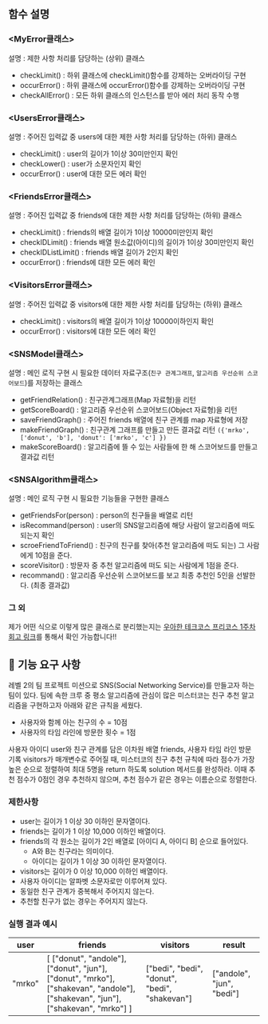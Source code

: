 ## 함수 설명

### <MyError클래스>

설명 : 제한 사항 처리를 담당하는 (상위) 클래스

- checkLimit() : 하위 클래스에 checkLimit()함수를 강제하는 오버라이딩 구현
- occurError() : 하위 클래스에 occurError()함수를 강제하는 오버라이딩 구현
- checkAllError() : 모든 하위 클래스의 인스턴스를 받아 에러 처리 동작 수행

### <UsersError클래스>

설명 : 주어진 입력값 중 users에 대한 제한 사항 처리를 담당하는 (하위) 클래스

- checkLimit() : user의 길이가 1이상 30미만인지 확인
- checkLower() : user가 소문자인지 확인
- occurError() : user에 대한 모든 에러 확인

### <FriendsError클래스>

설명 : 주어진 입력값 중 friends에 대한 제한 사항 처리를 담당하는 (하위) 클래스

- checkLimit() : friends의 배열 길이가 1이상 10000미만인지 확인
- checkIDLimit() : friends 배열 원소값(아이디)의 길이가 1이상 30미만인지 확인
- checkIDListLimit() : friends 배열 길이가 2인지 확인
- occurError() : friends에 대한 모든 에러 확인

### <VisitorsError클래스>

설명 : 주어진 입력값 중 visitors에 대한 제한 사항 처리를 담당하는 (하위) 클래스

- checkLimit() : visitors의 배열 길이가 1이상 10000이하인지 확인
- occurError() : visitors에 대한 모든 에러 확인

### <SNSModel클래스>

설명 : 메인 로직 구현 시 필요한 데이터 자료구조(`친구 관계그래프`, `알고리즘 우선순위 스코어보드`)를 저장하는 클래스

- getFriendRelation() : 친구관계그래프(Map 자료형)을 리턴
- getScoreBoard() : 알고리즘 우선순위 스코어보드(Object 자료형)을 리턴
- saveFriendGraph() : 주어진 friends 배열에 친구 관계를 map 자료형에 저장
- makeFriendGraph() : 친구관계 그래프를 만들고 만든 결과값 리턴 `({'mrko', ['donut', 'b'], 'donut': ['mrko', 'c'] })`
- makeScoreBoard() : 알고리즘에 뜰 수 있는 사람들에 한 해 스코어보드를 만들고 결과값 리턴

### <SNSAlgorithm클래스>

설명 : 메인 로직 구현 시 필요한 기능들을 구현한 클래스

- getFriendsFor(person) : person의 친구들을 배열로 리턴
- isRecommand(person) : user의 SNS알고리즘에 해당 사람이 알고리즘에 떠도 되는지 확인
- scroeFriendToFriend() : 친구의 친구를 찾아(추천 알고리즘에 떠도 되는) 그 사람에게 10점을 준다.
- scoreVisitor() : 방문자 중 추천 알고리즘에 떠도 되는 사람에게 1점을 준다.
- recommand() : 알고리즘 우선순위 스코어보드를 보고 최종 추천인 5인을 선발한다. (최종 결과값)

### 그 외

제가 어떤 식으로 이렇게 많은 클래스로 분리했는지는 [우아한 테크코스 프리코스 1주차 회고 링크](https://velog.io/@turtle601/%ED%9A%8C%EA%B3%A0-%EC%9A%B0%EC%95%84%ED%95%9C-%ED%85%8C%ED%81%AC%EC%BD%94%EC%8A%A4-5%EA%B8%B0-1%EC%A3%BC%EC%B0%A8-%ED%9A%8C%EA%B3%A0)를 통해서 확인 가능합니다!!

## 🚀 기능 요구 사항

레벨 2의 팀 프로젝트 미션으로 SNS(Social Networking Service)를 만들고자 하는 팀이 있다. 팀에 속한 크루 중 평소 알고리즘에 관심이 많은 미스터코는 친구 추천 알고리즘을 구현하고자 아래와 같은 규칙을 세웠다.

- 사용자와 함께 아는 친구의 수 = 10점
- 사용자의 타임 라인에 방문한 횟수 = 1점

사용자 아이디 user와 친구 관계를 담은 이차원 배열 friends, 사용자 타임 라인 방문 기록 visitors가 매개변수로 주어질 때, 미스터코의 친구 추천 규칙에 따라 점수가 가장 높은 순으로 정렬하여 최대 5명을 return 하도록 solution 메서드를 완성하라. 이때 추천 점수가 0점인 경우 추천하지 않으며, 추천 점수가 같은 경우는 이름순으로 정렬한다.

### 제한사항

- user는 길이가 1 이상 30 이하인 문자열이다.
- friends는 길이가 1 이상 10,000 이하인 배열이다.
- friends의 각 원소는 길이가 2인 배열로 [아이디 A, 아이디 B] 순으로 들어있다.
  - A와 B는 친구라는 의미이다.
  - 아이디는 길이가 1 이상 30 이하인 문자열이다.
- visitors는 길이가 0 이상 10,000 이하인 배열이다.
- 사용자 아이디는 알파벳 소문자로만 이루어져 있다.
- 동일한 친구 관계가 중복해서 주어지지 않는다.
- 추천할 친구가 없는 경우는 주어지지 않는다.

### 실행 결과 예시

| user   | friends                                                                                                                         | visitors                                      | result                    |
| ------ | ------------------------------------------------------------------------------------------------------------------------------- | --------------------------------------------- | ------------------------- |
| "mrko" | [ ["donut", "andole"], ["donut", "jun"], ["donut", "mrko"], ["shakevan", "andole"], ["shakevan", "jun"], ["shakevan", "mrko"] ] | ["bedi", "bedi", "donut", "bedi", "shakevan"] | ["andole", "jun", "bedi"] |
